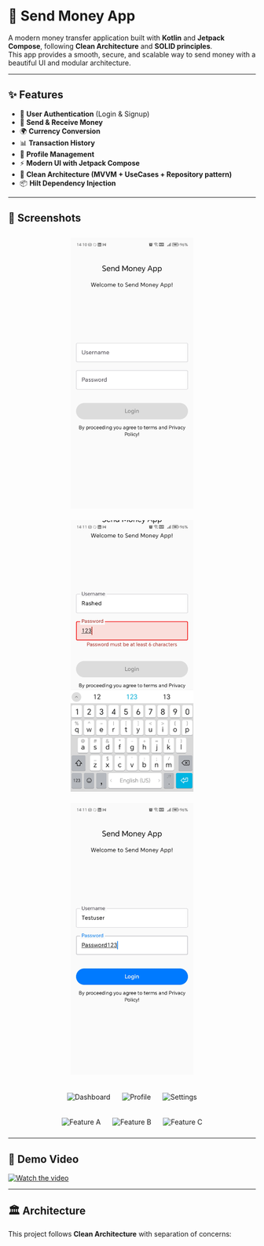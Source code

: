 # 🚀 Send Money App

A modern money transfer application built with **Kotlin** and **Jetpack Compose**, following **Clean Architecture** and **SOLID principles**.  
This app provides a smooth, secure, and scalable way to send money with a beautiful UI and modular architecture.

---

## ✨ Features
- 🔐 **User Authentication** (Login & Signup)
- 💸 **Send & Receive Money**
- 🌍 **Currency Conversion**
- 📊 **Transaction History**
- 👤 **Profile Management**
- ⚡ **Modern UI with Jetpack Compose**
- 🧩 **Clean Architecture (MVVM + UseCases + Repository pattern)**
- 📦 **Hilt Dependency Injection**

---

## 📱 Screenshots

<p align="center">
  <img src="screenshots/Screenshot_20250824_141052.jpg" alt="Login Screen" width="250" style="margin: 10px;"/>
  <img src="screenshots/Screenshot_20250824_141114.jpg" alt="Login Screen" width="250" style="margin: 10px;"/>
  <img src="screenshots/Screenshot_20250824_141141.jpg" alt="Login Screen" width="250" style="margin: 10px;"/>
</p>

<p align="center">
  <img src="screenshots/Screenshot_20250824_141158.jpg" alt="Dashboard" width="250" style="margin: 10px;"/>
  <img src="screenshots/Screenshot_20250824_141218.jpg" alt="Profile" width="250" style="margin: 10px;"/>
  <img src="screenshots/Screenshot_20250824_141231.jpg" alt="Settings" width="250" style="margin: 10px;"/>
</p>

<p align="center">
  <img src="screenshots/Screenshot_20250824_141243.jpg" alt="Feature A" width="250" style="margin: 10px;"/>
  <img src="screenshots/Screenshot_20250824_141259.jpg" alt="Feature B" width="250" style="margin: 10px;"/>
  <img src="screenshots/Screenshot_20250824_141312.jpg" alt="Feature C" width="250" style="margin: 10px;"/>
</p>

---

## 🎥 Demo Video

[![Watch the video](screenshots/demo-thumbnail.jpg)](https://github.com/your-username/your-repo/assets/your-video-id)

---

## 🏛️ Architecture

This project follows **Clean Architecture** with separation of concerns:  

